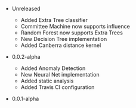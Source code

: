 - Unreleased
    - Added Extra Tree classifier
    - Committee Machine now supports influence
    - Random Forest now supports Extra Trees
    - New Decision Tree implementation
    - Added Canberra distance kernel

- 0.0.2-alpha
    - Added Anomaly Detection
    - New Neural Net implementation
    - Added static analysis
    - Added Travis CI configuration

- 0.0.1-alpha
